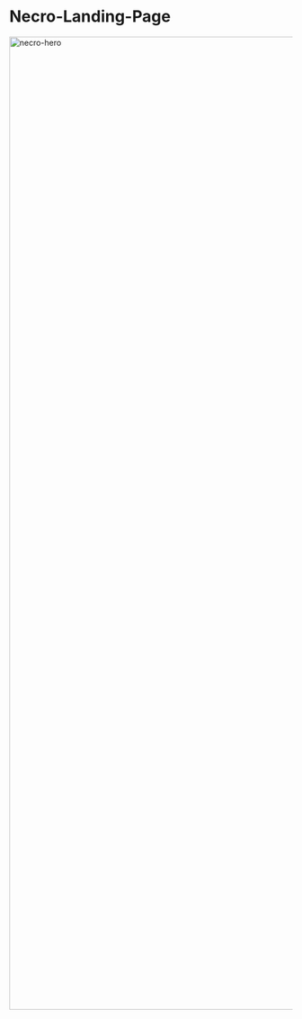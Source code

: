 # Necro-Landing-Page
<img width="1731" alt="necro-hero" src="https://user-images.githubusercontent.com/10698943/210205810-510bdd43-4e79-4c13-a537-09146cf217c7.png">
